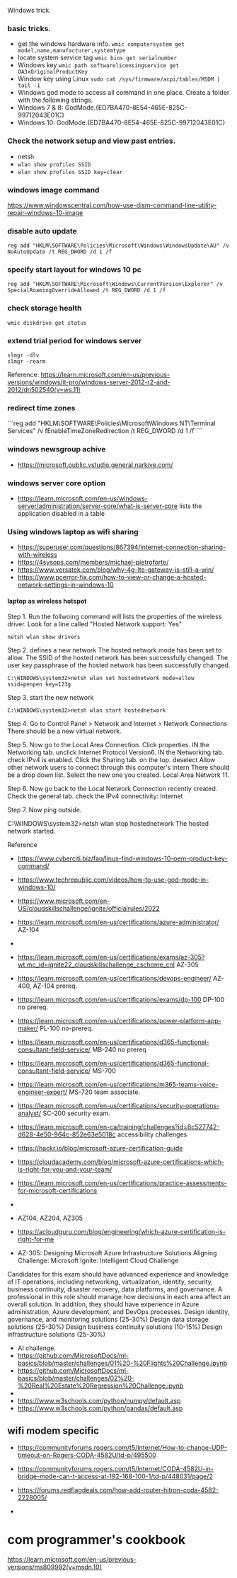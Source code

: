 Windows trick.

### basic tricks.
* get the windows hardware info. ```wmic computersystem get model,name,manufacturer,systemtype```
* locate system service tag ```wmic bios get serialnumber```
* Windows key ```wmic path softwarelicensingservice get OA3xOriginalProductKey```
* Window key using Linux ```sudo cat /sys/firmware/acpi/tables/MSDM | tail -1```
* Windows god mode to access all command in one place. Create a folder with the following strings.  
* Windows 7 & 8: GodMode.{ED7BA470-8E54-465E-825C-99712043E01C} 
* Windows 10: GodMode.{ED7BA470-8E54-465E-825C-99712043E01C}

### Check the network setup and view past entries. 
* netsh 
* ```wlan show profiles SSID``` 
* ```wlan show profiles SSID key=clear```

### windows image command 
https://www.windowscentral.com/how-use-dism-command-line-utility-repair-windows-10-image

### disable auto update
```reg add "HKLM\SOFTWARE\Policies\Microsoft\Windows\WindowsUpdate\AU" /v NoAutoUpdate /t REG_DWORD /d 1 /f```

### specify start layout for windows 10 pc
```reg add "HKLM\SOFTWARE\Microsoft\Windows\CurrentVersion\Explorer" /v SpecialRoamingOverrideAllowed /t REG_DWORD /d 1 /f```

### check storage health
```
wmic diskdrive get status
```

### extend trial period for windows server
```
slmgr -dlv
slmgr -rearm
```
Reference: https://learn.microsoft.com/en-us/previous-versions/windows/it-pro/windows-server-2012-r2-and-2012/dn502540(v=ws.11)


### redirect time zones
```reg add "HKLM\SOFTWARE\Policies\Microsoft\Windows NT\Terminal Services" /v fEnableTimeZoneRedirection /t REG_DWORD /d 1 /f````

### windows newsgroup achive
* https://microsoft.public.vstudio.general.narkive.com/

### windows server core option
* https://learn.microsoft.com/en-us/windows-server/administration/server-core/what-is-server-core lists the application disabled in a table 

### Using windows laptop as wifi sharing
* https://superuser.com/questions/867394/internet-connection-sharing-with-wireless
* https://4sysops.com/members/michael-pietroforte/
* https://www.versatek.com/blog/why-4g-lte-gateway-is-still-a-win/
* https://www.pcerror-fix.com/how-to-view-or-change-a-hosted-network-settings-in-windows-10

#### laptop as wireless hotspot 
Step 1. Run the follwoing command will lists the properties of the wireless driver.  Look for a line called "Hosted Network support: Yes" 

```
netsh wlan show drivers
```

Step 2. defines a new network
The hosted network mode has been set to allow.
The SSID of the hosted network has been successfully changed.
The user key passphrase of the hosted network has been successfully changed.

```
C:\WINDOWS\system32>netsh wlan set hostednetwork mode=allow ssid=penpen key=123g
```

Step 3. start the new network
```
C:\WINDOWS\system32>netsh wlan start hostednetwork
```


Step 4. Go to Control Panel > Network and Internet > Network Connections
There should be a new virtual network.

Step 5. Now go to the Local Area Connection. Click properties.
IN the Networking tab.  unclick Internet Protocol Version6.
IN the Networking tab.  check IPv4 is enabled.
Click the Sharing tab. on the top.
    deselect Allow other network users to connect through this computer's intern
    There should be a drop down list.  Select the new one you created.
    Local Area Network 11.

Step 6. Now go back to the Local Network Connection recently created. Check the general tab.
check the IPv4 connectivity: Internet

Step 7. Now ping outside.

C:\WINDOWS\system32>netsh wlan stop hostednetwork
The hosted network started.


Reference 
* https://www.cyberciti.biz/faq/linux-find-windows-10-oem-product-key-command/
* https://www.techrepublic.com/videos/how-to-use-god-mode-in-windows-10/


* https://www.microsoft.com/en-US/cloudskillschallenge/ignite/officialrules/2022
* https://learn.microsoft.com/en-us/certifications/azure-administrator/ AZ-104
* 
* https://learn.microsoft.com/en-us/certifications/exams/az-305?wt.mc_id=ignite22_cloudskillschallenge_cschome_cnl AZ-305

* https://learn.microsoft.com/en-us/certifications/devops-engineer/ AZ-400, AZ-104 prereq.
* https://learn.microsoft.com/en-us/certifications/exams/dp-100  DP-100 no prereq.
* https://learn.microsoft.com/en-us/certifications/power-platform-app-maker/ PL-100 no-prereq.
* https://learn.microsoft.com/en-us/certifications/d365-functional-consultant-field-service/ MB-240 no prereq
* https://learn.microsoft.com/en-us/certifications/d365-functional-consultant-field-service/ MS-700
* https://learn.microsoft.com/en-us/certifications/m365-teams-voice-engineer-expert/ MS-720  team associate.
* https://learn.microsoft.com/en-us/certifications/security-operations-analyst/  SC-200 security exam.
* https://learn.microsoft.com/en-ca/training/challenges?id=8c527742-d628-4e50-964c-852e63e5018c accessibility challenges

* https://hackr.io/blog/microsoft-azure-certification-guide
* https://cloudacademy.com/blog/microsoft-azure-certifications-which-is-right-for-you-and-your-team/
* https://learn.microsoft.com/en-us/certifications/practice-assessments-for-microsoft-certifications
* 


*  AZ104, AZ204, AZ305
*  https://acloudguru.com/blog/engineering/which-azure-certification-is-right-for-me
*  AZ-305: Designing Microsoft Azure Infrastructure Solutions
	Aligning Challenge: Microsoft Ignite: Intelligent Cloud Challenge

Candidates for this exam should have advanced experience and knowledge of IT operations, including networking, virtualization, identity, security, business continuity, disaster recovery, data platforms, and governance. A professional in this role should manage how decisions in each area affect an overall solution. In addition, they should have experience in Azure administration, Azure development, and DevOps processes.
Design identity, governance, and monitoring solutions (25-30%)
Design data storage solutions (25-30%)
Design business continuity solutions (10-15%)
Design infrastructure solutions (25-30%)

* AI challenge.
* https://github.com/MicrosoftDocs/ml-basics/blob/master/challenges/01%20-%20Flights%20Challenge.ipynb
* https://github.com/MicrosoftDocs/ml-basics/blob/master/challenges/02%20-%20Real%20Estate%20Regression%20Challenge.ipynb
* 
* https://www.w3schools.com/python/numpy/default.asp
* https://www.w3schools.com/python/pandas/default.asp


## wifi modem specific

* https://communityforums.rogers.com/t5/Internet/How-to-change-UDP-timeout-on-Rogers-CODA-4582U/td-p/495500
* https://communityforums.rogers.com/t5/Internet/CODA-4582U-in-bridge-mode-can-t-access-at-192-168-100-1/td-p/448031/page/2
* https://forums.redflagdeals.com/how-add-router-hitron-coda-4582-2228005/

* 


# com programmer's cookbook
https://learn.microsoft.com/en-us/previous-versions/ms809982(v=msdn.10)


